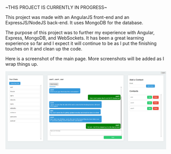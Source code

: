 ~THIS PROJECT IS CURRENTLY IN PROGRESS~

This project was made with an AngularJS front-end and an ExpressJS/NodeJS back-end. It uses MongoDB for the database.

The purpose of this project was to further my experience with Angular, Express, MongoDB, and WebSockets. It has been a great learning experience so far and I expect it will continue to be as I put the finishing touches on it and clean up the code.

Here is a screenshot of the main page. More screenshots will be added as I wrap things up.

!["screenshot of the main page"](https://github.com/mmcqueen92/mean-chat/blob/main/docs/mean-chat-main.PNG?raw=true)